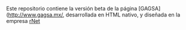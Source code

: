 Este repositorio contiene la versión beta de la página [GAGSA](http://www.gagsa.mx/, desarrollada en HTML nativo, y diseñada en la empresa [rNet](https://rnet.mx)
